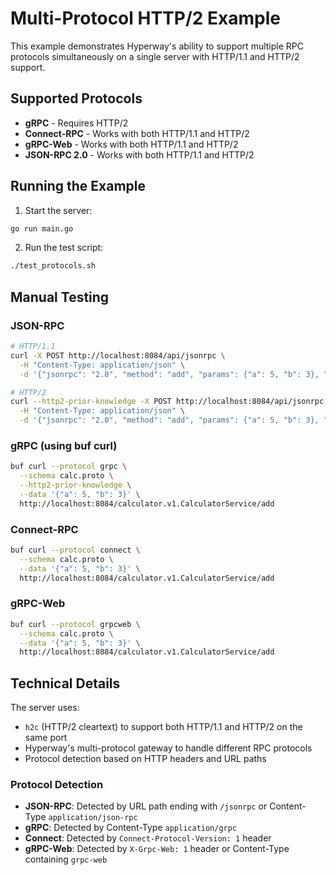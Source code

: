 # Multi-Protocol HTTP/2 Example

This example demonstrates Hyperway's ability to support multiple RPC protocols simultaneously on a single server with HTTP/1.1 and HTTP/2 support.

## Supported Protocols

- **gRPC** - Requires HTTP/2
- **Connect-RPC** - Works with both HTTP/1.1 and HTTP/2
- **gRPC-Web** - Works with both HTTP/1.1 and HTTP/2
- **JSON-RPC 2.0** - Works with both HTTP/1.1 and HTTP/2

## Running the Example

1. Start the server:
```bash
go run main.go
```

2. Run the test script:
```bash
./test_protocols.sh
```

## Manual Testing

### JSON-RPC
```bash
# HTTP/1.1
curl -X POST http://localhost:8084/api/jsonrpc \
  -H "Content-Type: application/json" \
  -d '{"jsonrpc": "2.0", "method": "add", "params": {"a": 5, "b": 3}, "id": 1}'

# HTTP/2
curl --http2-prior-knowledge -X POST http://localhost:8084/api/jsonrpc \
  -H "Content-Type: application/json" \
  -d '{"jsonrpc": "2.0", "method": "add", "params": {"a": 5, "b": 3}, "id": 1}'
```

### gRPC (using buf curl)
```bash
buf curl --protocol grpc \
  --schema calc.proto \
  --http2-prior-knowledge \
  --data '{"a": 5, "b": 3}' \
  http://localhost:8084/calculator.v1.CalculatorService/add
```

### Connect-RPC
```bash
buf curl --protocol connect \
  --schema calc.proto \
  --data '{"a": 5, "b": 3}' \
  http://localhost:8084/calculator.v1.CalculatorService/add
```

### gRPC-Web
```bash
buf curl --protocol grpcweb \
  --schema calc.proto \
  --data '{"a": 5, "b": 3}' \
  http://localhost:8084/calculator.v1.CalculatorService/add
```

## Technical Details

The server uses:
- `h2c` (HTTP/2 cleartext) to support both HTTP/1.1 and HTTP/2 on the same port
- Hyperway's multi-protocol gateway to handle different RPC protocols
- Protocol detection based on HTTP headers and URL paths

### Protocol Detection

- **JSON-RPC**: Detected by URL path ending with `/jsonrpc` or Content-Type `application/json-rpc`
- **gRPC**: Detected by Content-Type `application/grpc`
- **Connect**: Detected by `Connect-Protocol-Version: 1` header
- **gRPC-Web**: Detected by `X-Grpc-Web: 1` header or Content-Type containing `grpc-web`
